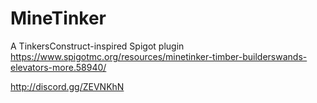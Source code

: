 # MineTinker
A TinkersConstruct-inspired Spigot plugin
https://www.spigotmc.org/resources/minetinker-timber-builderswands-elevators-more.58940/

http://discord.gg/ZEVNKhN

